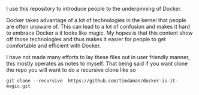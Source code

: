I use this repository to introduce people to the underpinning of Docker. 

Docker takes advantage of a lot of technologies in the kernel that people are often unaware of. This can lead to a lot of confusion and makes it hard to embrace Docker a it looks like magic. My hopes is that this content show off those technologies and thus makes it easier for people to get comfortable and efficient with Docker.

I have not made many efforts to lay these files out in user friendly manner, this mostly operates as notes to myself. That being said if you want clone the repo you will want to do a recursive clone like so


    git clone --recursive  https://github.com/timdaman/docker-is-it-magic.git

